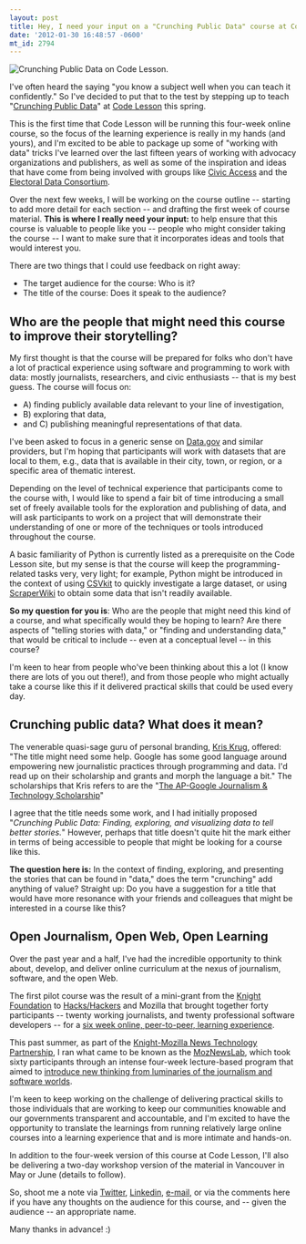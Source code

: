 ```yaml
---
layout: post
title: Hey, I need your input on a "Crunching Public Data" course at Code Lesson
date: '2012-01-30 16:48:57 -0600'
mt_id: 2794
---
```


<img src="https://img.skitch.com/20120130-m7jx2b3eqjd3p728de7iaby4gm.jpg" alt="Crunching Public Data on Code Lesson." />

I've often heard the saying "you know a subject well when you can teach it confidently." So I've decided to put that to the test by stepping up to teach "[Crunching Public Data](http://codelesson.com/courses/view/crunching-public-data)" at [Code Lesson](http://codelesson.com/) this spring.

This is the first time that Code Lesson will be running this four-week online course, so the focus of the learning experience is really in my hands (and yours), and I'm excited to be able to package up some of "working with data" tricks I've learned over the last fifteen years of working with advocacy organizations and publishers, as well as some of the inspiration and ideas that have come from being involved with groups like [Civic Access](http://civicaccess.ca/) and the [Electoral Data Consortium](http://www.phillipadsmith.com/2007/07/civic-data-wants-to-be-free.html).

Over the next few weeks, I will be working on the course outline -- starting to add more detail for each section -- and drafting the first week of course material. **This is where I really need your input:** to help ensure that this course is valuable to people like you -- people who might consider taking the course -- I want to make sure that it incorporates ideas and tools that would interest you.

There are two things that I could use feedback on right away:

* The target audience for the course: Who is it?
* The title of the course: Does it speak to the audience?

## Who are the people that might need this course to improve their storytelling?

My first thought is that the course will be prepared for folks who don't have a lot of practical experience using software and programming to work with data: mostly journalists, researchers, and civic enthusiasts -- that is my best guess. The course will focus on:

* A) finding publicly available data relevant to your line of investigation,
* B) exploring that data,
* and C) publishing meaningful representations of that data.

I've been asked to focus in a generic sense on [Data.gov](http://www.data.gov/) and similar providers, but I'm hoping that participants will work with datasets that are local to them, e.g., data that is available in their city, town, or region, or a specific area of thematic interest.

Depending on the level of technical experience that participants come to the course with, I would like to spend a fair bit of time introducing a small set of freely available tools for the exploration and publishing of data, and will ask participants to work on a project that will demonstrate their understanding of one or more of the techniques or tools introduced throughout the course.

A basic familiarity of Python is currently listed as a prerequisite on the Code Lesson site, but my sense is that the course will keep the programming-related tasks very, very light; for example, Python might be introduced in the context of using [CSVkit](http://csvkit.readthedocs.org/en/latest/index.html) to quickly investigate a large dataset, or using [ScraperWiki](https://scraperwiki.com/) to obtain some data that isn't readily available.

**So my question for you is**: Who are the people that might need this kind of a course, and what specifically would they be hoping to learn? Are there aspects of "telling stories with data," or "finding and understanding data," that would be critical to include -- even at a conceptual level -- in this course?

I'm keen to hear from people who've been thinking about this a lot (I know there are lots of you out there!), and from those people who might actually take a course like this if it delivered practical skills that could be used every day.

## Crunching public data? What does it mean?

The venerable quasi-sage guru of personal branding, [Kris Krug](http://www.kriskrug.com/), offered: "The title might need some help. Google has some good language around empowering new journalistic practices through programming and data. I'd read up on their scholarship and grants and morph the language a bit." The scholarships that Kris refers to are the "[The AP-Google Journalism & Technology Scholarship](http://ap-google.journalists.org/)"

I agree that the title needs some work, and I had initially proposed "_Crunching Public Data: Finding, exploring, and visualizing data to tell better stories._" However, perhaps that title doesn't quite hit the mark either in terms of being accessible to people that might be looking for a course like this.

**The question here is:** In the context of finding, exploring, and presenting the stories that can be found in "data," does the term "crunching" add anything of value? Straight up: Do you have a suggestion for a title that would have more resonance with your friends and colleagues that might be interested in a course like this?

## Open Journalism, Open Web, Open Learning

Over the past year and a half, I've had the incredible opportunity to think about, develop, and deliver online curriculum at the nexus of journalism, software, and the open Web.

The first pilot course was the result of a mini-grant from the [Knight Foundation](http://www.kriskrug.com/) to [Hacks/Hackers](http://hackshackers.com/) and Mozilla that brought together forty participants -- twenty working journalists, and twenty professional software developers -- for a [six week online, peer-to-peer, learning experience](http://archive.p2pu.org/general/open-journalism-open-web).

This past summer, as part of the [Knight-Mozilla News Technology Partnership](https://drumbeat.org/en-US/journalism/), I ran what came to be known as the [MozNewsLab](http://p2pu.org/en/groups/knight-mozilla-learning-lab/), which took sixty participants through an intense four-week lecture-based program that aimed to [introduce new thinking from luminaries of the journalism and software worlds](http://p2pu.org/en/groups/knight-mozilla-learning-lab/content/full-description/).

I'm keen to keep working on the challenge of delivering practical skills to those individuals that are working to keep our communities knowable and our governments transparent and accountable, and I'm excited to have the opportunity to translate the learnings from running relatively large online courses into a learning experience that and is more intimate and hands-on.

In addition to the four-week version of this course at Code Lesson, I'll also be delivering a two-day workshop version of the material in Vancouver in May or June (details to follow).

So, shoot me a note via [Twitter](http://twitter.com/phillipadsmith), [Linkedin](http://ca.linkedin.com/in/phillipadsmith), [e-mail](http://www.phillipadsmith.com/#contact), or via the comments here if you have any thoughts on the audience for this course, and -- given the audience -- an appropriate name.

Many thanks in advance!  :)
